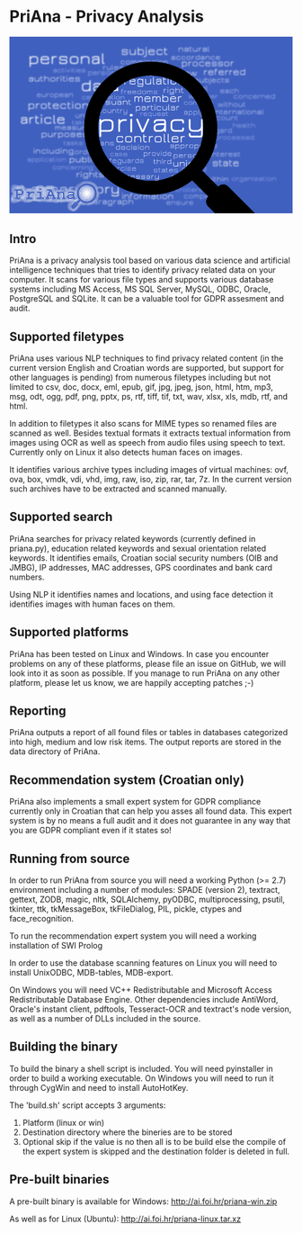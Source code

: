 PriAna - Privacy Analysis
=========================

![PriAna GDPR](https://raw.githubusercontent.com/AILab-FOI/PriAna/master/resources/banner.png)

Intro
-----
PriAna is a privacy analysis tool based on various data science and artificial
intelligence techniques that tries to identify privacy related data on your
computer. It scans for various file types and supports various database
systems including MS Access, MS SQL Server, MySQL, ODBC, Oracle, PostgreSQL
and SQLite. It can be a valuable tool for GDPR assesment and audit.

Supported filetypes
-------------------
PriAna uses various NLP techniques to find privacy related content (in the current
version English and Croatian words are supported, but support for other languages
is pending) from numerous filetypes including but not limited to csv, doc, docx,
eml, epub, gif, jpg, jpeg, json, html, htm, mp3, msg, odt, ogg, pdf, png, pptx,
ps, rtf, tiff, tif, txt, wav, xlsx, xls, mdb, rtf, and html.

In addition to filetypes it also scans for MIME types so renamed files are scanned
as well. Besides textual formats it extracts textual information from images using
OCR as well as speech from audio files using speech to text. Currently only on Linux
it also detects human faces on images.

It identifies various archive types including images of virtual machines: ovf, ova,
box, vmdk, vdi, vhd, img, raw, iso, zip, rar, tar, 7z. In the current version such
archives have to be extracted and scanned manually.

Supported search
----------------
PriAna searches for privacy related keywords (currently defined in priana.py),
education related keywords and sexual orientation related keywords. It identifies
emails, Croatian social security numbers (OIB and JMBG), IP addresses, MAC addresses,
GPS coordinates and bank card numbers.

Using NLP it identifies names and locations, and using face detection it identifies
images with human faces on them.

Supported platforms
-------------------
PriAna has been tested on Linux and Windows. In case you encounter problems
on any of these platforms, please file an issue on GitHub, we will look into it
as soon as possible. If you manage to run PriAna on any other platform, please
let us know, we are happily accepting patches ;-)

Reporting
---------
PriAna outputs a report of all found files or tables in databases categorized into
high, medium and low risk items. The output reports are stored in the data directory
of PriAna.

Recommendation system (Croatian only)
-------------------------------------
PriAna also implements a small expert system for GDPR compliance currently only in
Croatian that can help you asses all found data. This expert system is by no means
a full audit and it does not guarantee in any way that you are GDPR compliant even
if it states so!

Running from source
-------------------
In order to run PriAna from source you will need a working Python (>= 2.7) environment
including a number of modules: SPADE (version 2), textract, gettext, ZODB, magic,
nltk, SQLAlchemy, pyODBC, multiprocessing, psutil, tkinter, ttk, tkMessageBox,
tkFileDialog, PIL, pickle, ctypes and face_recognition.

To run the recommendation expert system you will need a working installation of SWI
Prolog

In order to use the database scanning features on Linux you will need to install UnixODBC,
MDB-tables, MDB-export.

On Windows you will need VC++ Redistributable and Microsoft Access Redistributable Database
Engine. Other dependencies include AntiWord, Oracle's instant client, pdftools,
Tesseract-OCR and textract's node version, as well as a number of DLLs included in the
source.

Building the binary
-------------------
To build the binary a shell script is included. You will need pyinstaller in
order to build a working executable. On Windows you will need to run it through
CygWin and need to install AutoHotKey.

The 'build.sh' script accepts 3 arguments:
1. Platform (linux or win)
2. Destination directory where the bineries are to be stored
3. Optional skip if the value is no then all is to be build else the compile of
the expert system is skipped and the destination folder is deleted in full.

Pre-built binaries
------------------
A pre-built binary is available for Windows:
http://ai.foi.hr/priana-win.zip

As well as for Linux (Ubuntu):
http://ai.foi.hr/priana-linux.tar.xz


